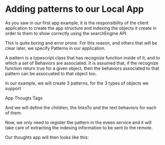 # Adding patterns to our Local App

As you saw in our first app example, it is the responsibility of the client application to create the app structure and indexing the objects it create in order to them to show correctly using the searchEngine API.

This is quite boring and error prone. For this reason, and others that will be clear later, we specify Patterns in our application.

A pattern is a typescript class that has recognize function inside of it, and to which a set of Behaviors are associated. It is assumed that, if the recognize function return true for a given object, then the behaviors associated to that pattern can be assocuated to that object too.

In our example, we will create 3 patterns, for the 3 types of objects we support

App
Thougts
Tags

And we will define the children, the linksTo and the text behaviors for each of them.

Now, we only need to register the pattern in the evees service and it will take care of extracting the indexing information to be sent to the remote.

Our thoughts app will then looks like this:
